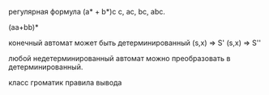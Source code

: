 регулярная формула (a* + b*)c
c, ac, bc, abc. 

(aa+bb)*

конечный автомат может быть детерминированный
(s,x) => S'
(s,x) => S''

любой недетерминированный автомат можно преобразовать в детерминированный.

класс громатик
правила вывода
